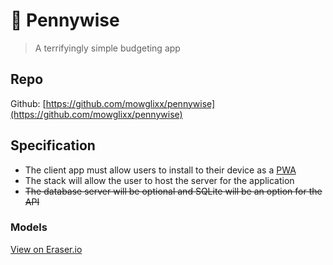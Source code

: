 # 🤡 Pennywise

> A terrifyingly simple budgeting app

## Repo
Github: [https://github.com/mowglixx/pennywise](https://github.com/mowglixx/pennywise)

## Specification
- The client app must allow users to install to their device as a [﻿PWA](https://developer.mozilla.org/en-US/docs/Web/Progressive_web_apps)﻿
- The stack will allow the user to host the server for the application
- <strike>The database server will be optional and SQLite will be an option for the API</strike>
### Models
[﻿View on Eraser.io](https://app.eraser.io/workspace/EQQb2pYws70R2Puvdzyb?elements=VuScln0CeJjaU9XyJhSf9Q) 
